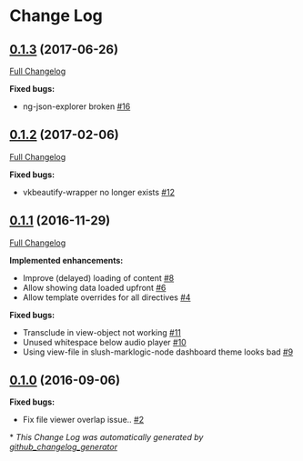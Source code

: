 # Change Log

## [0.1.3](https://github.com/grtjn/view-file-ng/tree/0.1.3) (2017-06-26)
[Full Changelog](https://github.com/grtjn/view-file-ng/compare/0.1.2...0.1.3)

**Fixed bugs:**

- ng-json-explorer broken [\#16](https://github.com/grtjn/view-file-ng/issues/16)

## [0.1.2](https://github.com/grtjn/view-file-ng/tree/0.1.2) (2017-02-06)
[Full Changelog](https://github.com/grtjn/view-file-ng/compare/0.1.1...0.1.2)

**Fixed bugs:**

- vkbeautify-wrapper no longer exists [\#12](https://github.com/grtjn/view-file-ng/issues/12)

## [0.1.1](https://github.com/grtjn/view-file-ng/tree/0.1.1) (2016-11-29)
[Full Changelog](https://github.com/grtjn/view-file-ng/compare/0.1.0...0.1.1)

**Implemented enhancements:**

- Improve \(delayed\) loading of content [\#8](https://github.com/grtjn/view-file-ng/issues/8)
- Allow showing data loaded upfront [\#6](https://github.com/grtjn/view-file-ng/issues/6)
- Allow template overrides for all directives [\#4](https://github.com/grtjn/view-file-ng/issues/4)

**Fixed bugs:**

- Transclude in view-object not working [\#11](https://github.com/grtjn/view-file-ng/issues/11)
- Unused whitespace below audio player [\#10](https://github.com/grtjn/view-file-ng/issues/10)
- Using view-file in slush-marklogic-node dashboard theme looks bad [\#9](https://github.com/grtjn/view-file-ng/issues/9)

## [0.1.0](https://github.com/grtjn/view-file-ng/tree/0.1.0) (2016-09-06)
**Fixed bugs:**

- Fix file viewer overlap issue.. [\#2](https://github.com/grtjn/view-file-ng/issues/2)



\* *This Change Log was automatically generated by [github_changelog_generator](https://github.com/skywinder/Github-Changelog-Generator)*